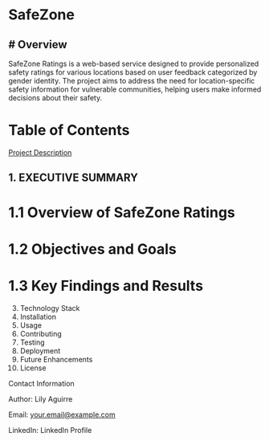 # SafeZone


## # Overview


SafeZone Ratings is a web-based service designed to provide personalized safety ratings for various locations based on user feedback categorized by gender identity. The project aims to address the need for location-specific safety information for vulnerable communities, helping users make informed decisions about their safety.

# **Table of Contents**

 [Project Description](https://github.com/Lily-CS/SafeZone/tree/main/Project%20Introduction)
## 1. EXECUTIVE SUMMARY
#   1.1 Overview of SafeZone Ratings
#   1.2 Objectives and Goals
#   1.3 Key Findings and Results
3. Technology Stack
4. Installation
5. Usage
6. Contributing
7. Testing
8. Deployment
9. Future Enhancements
10. License

Contact Information

Author: Lily Aguirre

Email: your.email@example.com

LinkedIn: LinkedIn Profile